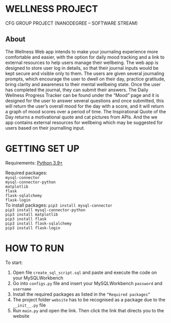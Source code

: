 # WELLNESS PROJECT

CFG GROUP PROJECT (NANODEGREE – SOFTWARE STREAM)

## About
The Wellness Web app intends to make your journaling experience more comfortable and easier, with the option for daily mood tracking and a link to external resources to help users manage their wellbeing.
The web app is designed to store user log in details, so that their journal inputs would be kept secure and visible only to them. The users are given several journaling prompts, which encourage the user to dwell on their day, practice gratitude, bring clarity and awareness to their mental wellbeing state. Once the user has completed the journal, they can submit their answers. The Daily Wellness Progress Tracker can be found under the “Mood” page and it is designed for the user to answer several questions and once submitted, this will return the user’s overall mood for the day with a score, and it will return a graph of mood scores over a period of time. The Inspirational Quote of the Day returns a motivational quote and cat pictures from APIs. And the we app contains external resources for wellbeing which may be suggested for users based on their journalling input.

# GETTING SET UP
Requirements:
[Python 3.9+](https://www.python.org/downloads/)

Required packages:                                                                                                                                                
`mysql-connector`                                                                                                                                                     
`mysql-connector-python`                                                                                                                                                
`matplotlib`                                                                                                                                                
`flask`                                                                                                                                                
`flask-sqlalchemy`                                                                                                                                                
`flask-login`                                                                                                                                                                                                                                                                                                                                                      
To install packages:
`pip3 install mysql-connector`                                                                                                                                          
`pip3 install mysql-connector-python`                                                                                                                                   
`pip3 install matplotlib`                                                                                                                                               
`pip3 install flask`                                                                                                                                           
`pip3 install flask-sqlalchemy`                                                                                                                                      
`pip3 install flask-login`                                                                                                                                              

# HOW TO RUN
To start:
1. Open file `create_sql_script.sql` and paste and execute the code on your MySQLWorkbench                                                                                       
2. Go into `configs.py` file and insert your MySQLWorkbench `password` and `username`                                                                                       
3. Install the required packages as listed in the `“Required packages”`                                                                                            
4. The project folder `website` has to be recognised as a package due to the `__init__.py` file                                                                                    
5. Run `main.py` and open the link. Then click the link that directs you to the website
